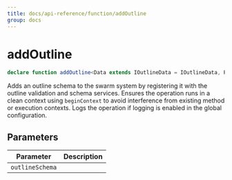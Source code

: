 ```yaml
---
title: docs/api-reference/function/addOutline
group: docs
---
```


# addOutline

```ts
declare function addOutline<Data extends IOutlineData = IOutlineData, Param extends IOutlineParam = IOutlineParam>(outlineSchema: IOutlineSchema<Data, Param>): string;
```

Adds an outline schema to the swarm system by registering it with the outline validation and schema services.
Ensures the operation runs in a clean context using `beginContext` to avoid interference from existing method or execution contexts.
Logs the operation if logging is enabled in the global configuration.

## Parameters

| Parameter | Description |
|-----------|-------------|
| `outlineSchema` | |
